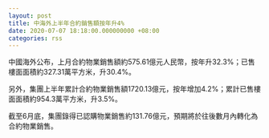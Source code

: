 ```yaml
---
layout: post
title: 中海外上半年合約銷售額按年升4%
date: 2020-07-07 18:18:00.000000000 +08:00
categories: rss
---
```


中國海外公布，上月合約物業銷售額約575.61億元人民幣，按年升32.3%；已售樓面面積約327.31萬平方米，升30.4%。

另外，集團上半年累計合約物業銷售額1720.13億元，按年增加4.2%；累計已售樓面面積約954.3萬平方米，升3.5%。

截至6月底，集團錄得已認購物業銷售約131.76億元，預期將於往後數月內轉化為合約物業銷售。
